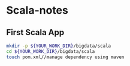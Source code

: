 # Scala-notes
## First Scala App
```bash
mkdir -p ${YOUR_WORK_DIR}/bigdata/scala
cd ${YOUR_WORK_DIR}/bigdata/scala
touch pom.xml//manage dependency using maven
```
